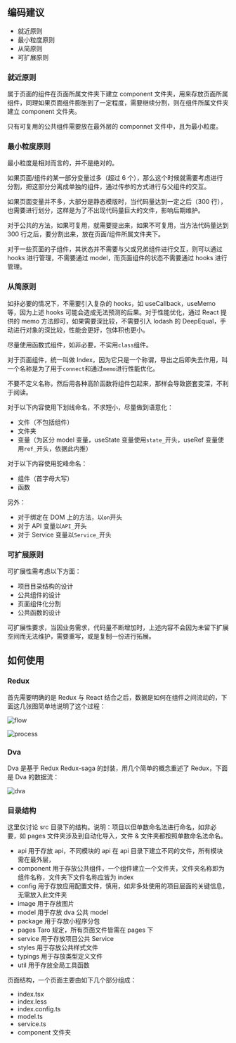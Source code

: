 ## 编码建议

- 就近原则
- 最小粒度原则
- 从简原则
- 可扩展原则

### 就近原则

属于页面的组件在页面所属文件夹下建立 component 文件夹，用来存放页面所属组件，同理如果页面组件膨胀到了一定程度，需要继续分割，则在组件所属文件夹建立 component 文件夹。

只有可复用的公共组件需要放在最外层的 componnet 文件中，且为最小粒度。

### 最小粒度原则

最小粒度是相对而言的，并不是绝对的。

如果页面/组件的某一部分变量过多（超过 6 个），那么这个时候就需要考虑进行分割，把这部分分离成单独的组件，通过传参的方式进行与父组件的交互。

如果页面变量并不多，大部分是静态模版时，当代码量达到一定之后（300 行），也需要进行划分，这样是为了不出现代码量巨大的文件，影响后期维护。

对于公共的方法，如果可复用，就需要提出来，如果不可复用，当方法代码量达到 300 行之后，要分割出来，放在页面/组件所属文件夹下。

对于一些页面的子组件，其状态并不需要与父或兄弟组件进行交互，则可以通过 hooks 进行管理，不需要通过 model，而页面组件的状态不需要通过 hooks 进行管理。

### 从简原则

如非必要的情况下，不需要引入复杂的 hooks，如 useCallback，useMemo 等，因为上述 hooks 可能会造成无法预测的后果。对于性能优化，通过 React 提供的 memo 方法即可，如果需要深比较，不需要引入 lodash 的 DeepEqual，手动进行对象的深比较，性能会更好，包体积也更小。

尽量使用函数式组件，如非必要，不实用`class`组件。

对于页面组件，统一叫做 Index，因为它只是一个称谓，导出之后即失去作用，叫一个名称是为了用于`connect`和通过`memo`进行性能优化。

不要不定义名称，然后用各种高阶函数将组件包起来，那样会导致嵌套变深，不利于阅读。

对于以下内容使用下划线命名，不求短小，尽量做到语意化：

- 文件（不包括组件）
- 文件夹
- 变量（为区分 model 变量，useState 变量使用`state_`开头，useRef 变量使用`ref_`开头，依据此内推）

对于以下内容使用驼峰命名：

- 组件（首字母大写）
- 函数

另外：

- 对于绑定在 DOM 上的方法，以`on`开头
- 对于 API 变量以`API_`开头
- 对于 Service 变量以`Service_`开头

### 可扩展原则

可扩展性需考虑以下方面：

- 项目目录结构的设计
- 公共组件的设计
- 页面组件化分割
- 公共函数的设计

可扩展性要求，当因业务需求，代码量不断增加时，上述内容不会因为未留下扩展空间而无法维护，需要重写，或是复制一份进行拓展。

## 如何使用

### Redux

首先需要明确的是 Redux 与 React 结合之后，数据是如何在组件之间流动的，下面这几张图简单地说明了这个过程：

![flow](http://www.45fan.com/upload/2018-06-02/19101708704819315389176358.png)

![process](https://blog.codecentric.de/files/2017/12/Bildschirmfoto-2017-12-01-um-08.53.32.png)

### Dva

Dva 是基于 Redux Redux-saga 的封装，用几个简单的概念重述了 Redux，下面是 Dva 的数据流：

![dva](https://zos.alipayobjects.com/rmsportal/PPrerEAKbIoDZYr.png)

### 目录结构

这里仅讨论 src 目录下的结构。说明：项目以但单数命名法进行命名，如非必要，如 pages 文件夹涉及到自动化导入，文件 & 文件夹都按照单数命名法命名。

- api 用于存放 api，不同模块的 api 在 api 目录下建立不同的文件，所有模块需在最外层，
- component 用于存放公共组件，一个组件建立一个文件夹，文件夹名称即为组件名称，文件夹下文件名称应皆为 index
- config 用于存放应用配置文件，慎用，如非多处使用的项目层面的关键信息，无需放入此文件夹
- image 用于存放图片
- model 用于存放 dva 公共 model
- package 用于存放小程序分包
- pages Taro 规定，所有页面文件皆需在 pages 下
- service 用于存放项目公共 Service
- styles 用于存放公共样式文件
- typings 用于存放类型定义文件
- util 用于存放全局工具函数

页面结构，一个页面主要由如下几个部分组成：

- index.tsx
- index.less
- index.config.ts
- model.ts
- service.ts
- component 文件夹